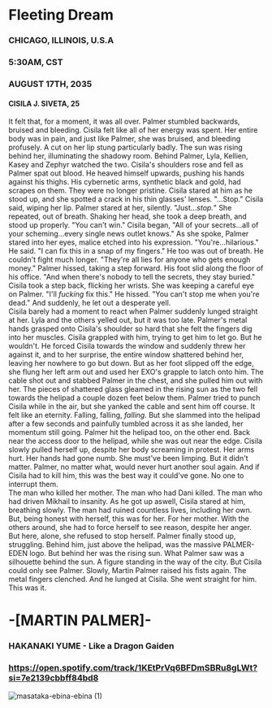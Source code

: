 # Fleeting Dream
### CHICAGO, ILLINOIS, U.S.A
### 5:30AM, CST
### AUGUST 17TH, 2035
#### CISILA J. SIVETA, 25

It felt that, for a moment, it was all over. Palmer stumbled backwards, bruised and bleeding. Cisila felt like all of her energy was spent. Her entire body was in pain, and just like Palmer, she was bruised, and bleeding profusely. A cut on her lip stung particularly badly. The sun was rising behind her, illuminating the shadowy room. Behind Palmer, Lyla, Kellien, Kasey and Zephyr watched the two. Cisila's shoulders rose and fell as Palmer spat out blood. He heaved himself upwards, pushing his hands against his thighs. His cybernetic arms, synthetic black and gold, had scrapes on them. They were no longer pristine. Cisila stared at him as he stood up, and she spotted a crack in his thin glasses' lenses. "...Stop." Cisila said, wiping her lip. Palmer stared at her, silently. "Just...*stop.*" She repeated, out of breath. Shaking her head, she took a deep breath, and stood up properly. "You can't win." Cisila began, "All of your secrets...all of your scheming...every single news outlet knows." As she spoke, Palmer stared into her eyes, malice etched into his expression. "You're...hilarious." He said. "I can fix this in a snap of my fingers." He too was out of breath. He couldn't fight much longer. "They're all lies for anyone who gets enough money." Palmer hissed, taking a step forward. His foot slid along the floor of his office. "And when there's nobody to tell the secrets, they stay buried." Cisila took a step back, flicking her wrists. She was keeping a careful eye on Palmer. "I'll *fucking* fix this." He hissed. "You can't stop me when you're dead." And suddenly, he let out a desperate yell. \
Cisila barely had a moment to react when Palmer suddenly lunged straight at her. Lyla and the others yelled out, but it was too late. Palmer's metal hands grasped onto Cisila's shoulder so hard that she felt the fingers dig into her muscles. Cisila grappled with him, trying to get him to let go. But he wouldn't. He forced Cisila towards the window and suddenly threw her against it, and to her surprise, the entire window shattered behind her, leaving her nowhere to go but down. But as her foot slipped off the edge, she flung her left arm out and used her EXO's grapple to latch onto him. The cable shot out and stabbed Palmer in the chest, and she pulled him out with her. The pieces of shattered glass gleamed in the rising sun as the two fell towards the helipad a couple dozen feet below them. Palmer tried to punch Cisila while in the air, but she yanked the cable and sent him off course. It felt like an eternity. Falling, falling, *falling.* But she slammed into the helipad after a few seconds and painfully tumbled across it as she landed, her momentum still going. Palmer hit the helipad too, on the other end. Back near the access door to the helipad, while she was out near the edge. Cisila slowly pulled herself up, despite her body screaming in protest. Her arms hurt. Her hands had gone numb. She must've been limping. But it didn't matter. Palmer, no matter what, would never hurt another soul again. And if Cisila had to kill him, this was the best way it could've gone. No one to interrupt them. \
The man who killed her mother. The man who had Dani killed. The man who had driven Mikhail to insanity. As he got up aswell, Cisila stared at him, breathing slowly. The man had ruined countless lives, including her own. But, being honest with herself, this was for her. For her mother. With the others around, she had to force herself to see reason, despite her anger. But here, alone, she refused to stop herself. Palmer finally stood up, struggling. Behind him, just above the helipad, was the massive PALMER-EDEN logo. But behind her was the rising sun. What Palmer saw was a silhouette behind the sun. A figure standing in the way of the city. But Cisila could only see Palmer. Slowly, Martin Palmer raised his fists again. The metal fingers clenched. And he lunged at Cisila. She went straight for him. This was it.

# -[MARTIN PALMER]-
### HAKANAKI YUME - Like a Dragon Gaiden
### https://open.spotify.com/track/1KEtPrVq6BFDmSBRu8gLWt?si=7e2139cbbff84bd8
![masataka-ebina-ebina (1)](https://github.com/eviedense/CI.SI/assets/119713899/b9496e39-bf2e-4102-8eab-bf298a9a6af3)
